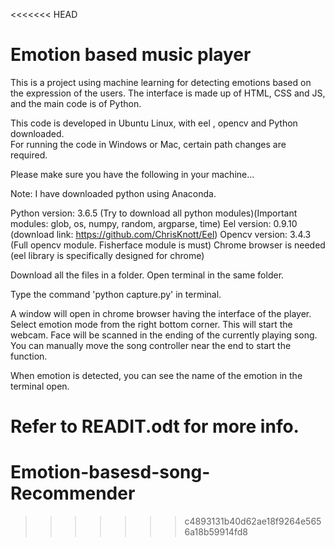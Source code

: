 <<<<<<< HEAD
# Emotion based music player
This is a project using machine learning for detecting emotions based on the expression of the users. The interface is made up of HTML, CSS and JS, and the main code is of Python.


This code is developed in Ubuntu Linux, with eel , opencv and Python downloaded.  
For running the code in Windows or Mac, certain path changes are required.


Please make sure you have the following in your machine...

Note: I have downloaded python using Anaconda.

Python version: 3.6.5 (Try to download all python modules)(Important modules: glob, os, numpy, random, argparse, time)
Eel version: 0.9.10 (download link: https://github.com/ChrisKnott/Eel)
Opencv version: 3.4.3 (Full opencv module. Fisherface module is must)
Chrome browser is needed (eel library is specifically designed for chrome)

Download all the files in a folder. Open terminal in the same folder. 

Type the command 'python capture.py' in terminal. 

A window will open in chrome browser having the interface of the player. Select emotion mode from the right bottom corner. This will start the webcam. Face will be scanned in the ending of the currently playing song. You can manually move the song controller near the end to start the function. 

When emotion is detected, you can see the name of the emotion in the terminal open.

Refer to READIT.odt for more info.
=======
# Emotion-basesd-song-Recommender
>>>>>>> c4893131b40d62ae18f9264e5656a18b59914fd8
